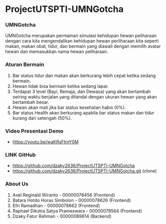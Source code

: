 # ProjectUTSPTI-UMNGotcha

### UMNGotcha
UMNGotcha merupakan permainan simulasi kehidupan hewan peliharaan dengan cara kita mengendalikan kehidupan hewan perliharaan kita seperti makan, makan obat, tidur, dan bermain yang diawali dengan memilih avatar hewan dan memasukkan nama hewan peliharaan. 

###	Aturan Bermain
1.	Bar status tidur dan makan akan berkurang lebih cepat ketika sedang bermain.
2.	Hewan tidak bisa bermain ketika sedang lapar.
3.	Terdapat 3 level (Bayi, Remaja, dan Dewasa) yang akan bertambah seiring waktu berjalan yang ditandai dengan ukuran hewan yang akan bertambah besar.
4.	Hewan akan mati jika bar status kesehatan habis (0%).
5.	Bar status Health akan berkurang apabila bar status makan dan tidur kurang dari setengah (50%).

### Video Presentasi Demo
- https://youtu.be/waKRsFtmY0M

### LINK GitHub
- https://github.com/dzaky2636/ProjectUTSPTI-UMNGotcha
- https://github.com/dzaky2636/ProjectUTSPTI-UMNGotcha.git (clone)

### About Us
1. Axel Reginald Wiranto - 00000078456 (Frontend)
2. Batara Hotdo Horas Simbolon - 00000078626 (Frontend)
3. Efri Ramadhan - 00000078662 (Frontend)
4. Raphael Dikstra Satya Prameswara - 00000078564 (Frontend)
5. Dzaky Fatur Rahman - 00000089614 (Backend)
